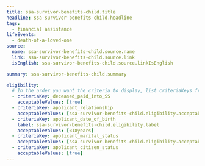 ```yaml
---
title: ssa-survivor-benefits-child.title
headline: ssa-survivor-benefits-child.headline
tags:
  - financial assistance
lifeEvents:
  - death-of-a-loved-one
source:
  name: ssa-survivor-benefits-child.source.name
  link: ssa-survivor-benefits-child.source.link
  isEnglish: ssa-survivor-benefits-child.source.linkIsEnglish

summary: ssa-survivor-benefits-child.summary

eligibility:
  # In the order you want the criteria to display, list criteriaKeys from the csv here, each followed by a comma-separated list of which values indicate eligibility for that criteria. Wrap individual values in quotes if they have inner commas.
  - criteriaKey: deceased_paid_into_SS
    acceptableValues: [true]
  - criteriaKey: applicant_relationship
    acceptableValues: [ssa-survivor-benefits-child.eligibility.acceptableValues]
  - criteriaKey: applicant_date_of_birth
    label: ssa-survivor-benefits-child.eligibility.label
    acceptableValues: [<18years]
  - criteriaKey: applicant_marital_status
    acceptableValues: [ssa-survivor-benefits-child.eligibility.acceptableValues1]
  - criteriaKey: applicant_citizen_status
    acceptableValues: [true]
---
```

